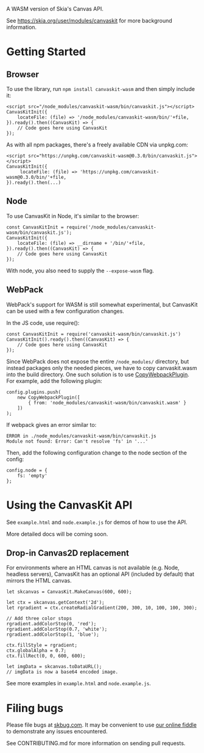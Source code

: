 A WASM version of Skia's Canvas API.

See https://skia.org/user/modules/canvaskit for more background information.

# Getting Started

## Browser
To use the library, run `npm install canvaskit-wasm` and then simply include it:

    <script src="/node_modules/canvaskit-wasm/bin/canvaskit.js"></script>
    CanvasKitInit({
        locateFile: (file) => '/node_modules/canvaskit-wasm/bin/'+file,
    }).ready().then((CanvasKit) => {
        // Code goes here using CanvasKit
    });

As with all npm packages, there's a freely available CDN via unpkg.com:

    <script src="https://unpkg.com/canvaskit-wasm@0.3.0/bin/canvaskit.js"></script>
    CanvasKitInit({
         locateFile: (file) => 'https://unpkg.com/canvaskit-wasm@0.3.0/bin/'+file,
    }).ready().then(...)

## Node
To use CanvasKit in Node, it's similar to the browser:

    const CanvasKitInit = require('/node_modules/canvaskit-wasm/bin/canvaskit.js');
    CanvasKitInit({
        locateFile: (file) => __dirname + '/bin/'+file,
    }).ready().then((CanvasKit) => {
        // Code goes here using CanvasKit
    });

With node, you also need to supply the `--expose-wasm` flag.

## WebPack

WebPack's support for WASM is still somewhat experimental, but CanvasKit can be
used with a few configuration changes.

In the JS code, use require():

    const CanvasKitInit = require('canvaskit-wasm/bin/canvaskit.js')
    CanvasKitInit().ready().then((CanvasKit) => {
        // Code goes here using CanvasKit
    });

Since WebPack does not expose the entire `/node_modules/` directory, but instead
packages only the needed pieces, we have to copy canvaskit.wasm into the build directory.
One such solution is to use [CopyWebpackPlugin](https://github.com/webpack-contrib/copy-webpack-plugin).
For example, add the following plugin:

    config.plugins.push(
        new CopyWebpackPlugin([
            { from: 'node_modules/canvaskit-wasm/bin/canvaskit.wasm' }
        ])
    );

If webpack gives an error similar to:

    ERROR in ./node_modules/canvaskit-wasm/bin/canvaskit.js
    Module not found: Error: Can't resolve 'fs' in '...'

Then, add the following configuration change to the node section of the config:

    config.node = {
        fs: 'empty'
    };


# Using the CanvasKit API

See `example.html` and `node.example.js` for demos of how to use the API.

More detailed docs will be coming soon.

## Drop-in Canvas2D replacement
For environments where an HTML canvas is not available (e.g. Node, headless servers),
CanvasKit has an optional API (included by default) that mirrors the HTML canvas.

    let skcanvas = CanvasKit.MakeCanvas(600, 600);

    let ctx = skcanvas.getContext('2d');
    let rgradient = ctx.createRadialGradient(200, 300, 10, 100, 100, 300);

    // Add three color stops
    rgradient.addColorStop(0, 'red');
    rgradient.addColorStop(0.7, 'white');
    rgradient.addColorStop(1, 'blue');

    ctx.fillStyle = rgradient;
    ctx.globalAlpha = 0.7;
    ctx.fillRect(0, 0, 600, 600);

    let imgData = skcanvas.toDataURL();
    // imgData is now a base64 encoded image.

See more examples in `example.html` and `node.example.js`.


# Filing bugs

Please file bugs at [skbug.com](skbug.com).
It may be convenient to use [our online fiddle](jsfiddle.skia.org/canvaskit) to demonstrate any issues encountered.

See CONTRIBUTING.md for more information on sending pull requests.
